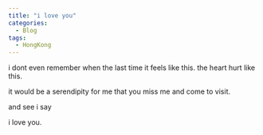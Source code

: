 ```yaml
---
title: "i love you"
categories:
  - Blog
tags:
  - HongKong
---
```


i dont even remember when the last time it feels like this. the heart hurt like this.

it would be a serendipity for me that you miss me and come to visit.

and see i say 

i love you.

<script src="https://utteranc.es/client.js"
        repo="serendipityinlife/serendipityinlife.github.io"
        issue-term="pathname"
        theme="github-light"
        crossorigin="anonymous"
        async>
</script>
